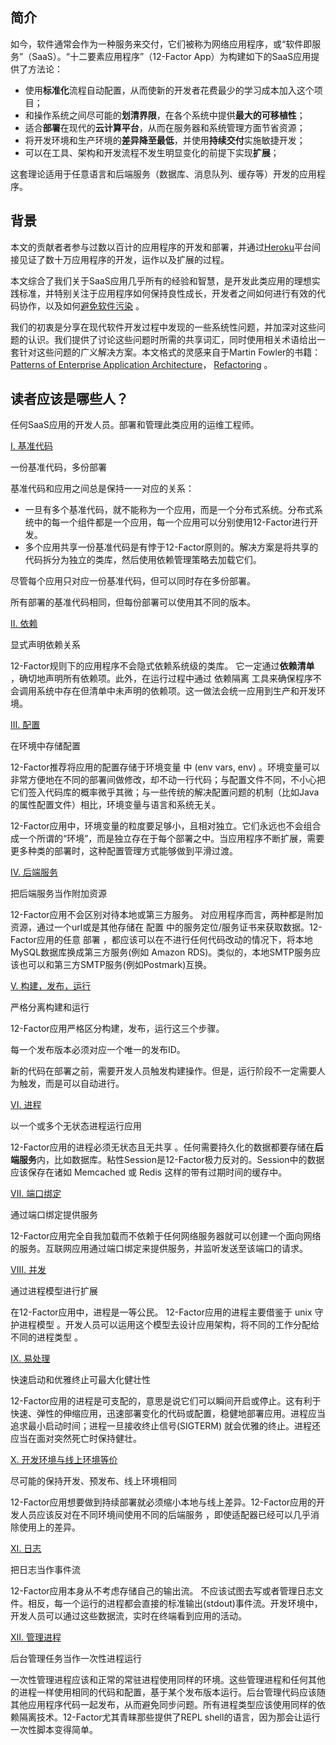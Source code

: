 ## 简介

如今，软件通常会作为一种服务来交付，它们被称为网络应用程序，或“软件即服务”（SaaS）。“十二要素应用程序”（12-Factor App）为构建如下的SaaS应用提供了方法论：

* 使用**标准化**流程自动配置，从而使新的开发者花费最少的学习成本加入这个项目；
* 和操作系统之间尽可能的**划清界限**，在各个系统中提供**最大的可移植性**；
* 适合**部署**在现代的**云计算平台**，从而在服务器和系统管理方面节省资源；
* 将开发环境和生产环境的**差异降至最低**，并使用**持续交付**实施敏捷开发；
* 可以在工具、架构和开发流程不发生明显变化的前提下实现**扩展**；

这套理论适用于任意语言和后端服务（数据库、消息队列、缓存等）开发的应用程序。

## 背景

本文的贡献者者参与过数以百计的应用程序的开发和部署，并通过[Heroku](http://www.heroku.com/)平台间接见证了数十万应用程序的开发，运作以及扩展的过程。

本文综合了我们关于SaaS应用几乎所有的经验和智慧，是开发此类应用的理想实践标准，并特别关注于应用程序如何保持良性成长，开发者之间如何进行有效的代码协作，以及如何[避免软件污染](http://blog.heroku.com/archives/2011/6/28/the_new_heroku_4_erosion_resistance_explicit_contracts/) 。

我们的初衷是分享在现代软件开发过程中发现的一些系统性问题，并加深对这些问题的认识。我们提供了讨论这些问题时所需的共享词汇，同时使用相关术语给出一套针对这些问题的广义解决方案。本文格式的灵感来自于Martin Fowler的书籍： [Patterns of Enterprise Application Architecture](http://books.google.com/books/about/Patterns_of_enterprise_application_archi.html?id=FyWZt5DdvFkC)， [Refactoring](http://books.google.com/books/about/Refactoring.html?id=1MsETFPD3I0C) 。

## 读者应该是哪些人？

任何SaaS应用的开发人员。部署和管理此类应用的运维工程师。

[I. 基准代码](http://www.harmy.me/pages/codebase.html)

一份基准代码，多份部署

基准代码和应用之间总是保持一一对应的关系：

* 一旦有多个基准代码，就不能称为一个应用，而是一个分布式系统。分布式系统中的每一个组件都是一个应用，每一个应用可以分别使用12-Factor进行开发。
* 多个应用共享一份基准代码是有悖于12-Factor原则的。解决方案是将共享的代码拆分为独立的类库，然后使用依赖管理策略去加载它们。

尽管每个应用只对应一份基准代码，但可以同时存在多份部署。

所有部署的基准代码相同，但每份部署可以使用其不同的版本。

[II. 依赖](http://www.harmy.me/pages/dependencies.html)

显式声明依赖关系

12-Factor规则下的应用程序不会隐式依赖系统级的类库。 它一定通过**依赖清单** ，确切地声明所有依赖项。此外，在运行过程中通过 依赖隔离 工具来确保程序不会调用系统中存在但清单中未声明的依赖项。这一做法会统一应用到生产和开发环境。

[III. 配置](http://www.harmy.me/pages/config.html)

在环境中存储配置

12-Factor推荐将应用的配置存储于环境变量 中 \(env vars, env\) 。环境变量可以非常方便地在不同的部署间做修改，却不动一行代码；与配置文件不同，不小心把它们签入代码库的概率微乎其微；与一些传统的解决配置问题的机制（比如Java的属性配置文件）相比，环境变量与语言和系统无关。

12-Factor应用中，环境变量的粒度要足够小，且相对独立。它们永远也不会组合成一个所谓的“环境”，而是独立存在于每个部署之中。当应用程序不断扩展，需要更多种类的部署时，这种配置管理方式能够做到平滑过渡。

[IV. 后端服务](http://www.harmy.me/pages/backing-services.html)

把后端服务当作附加资源

12-Factor应用不会区别对待本地或第三方服务。 对应用程序而言，两种都是附加资源，通过一个url或是其他存储在 配置 中的服务定位\/服务证书来获取数据。12-Factor应用的任意 部署 ，都应该可以在不进行任何代码改动的情况下，将本地MySQL数据库换成第三方服务\(例如 Amazon RDS\)。类似的，本地SMTP服务应该也可以和第三方SMTP服务\(例如Postmark\)互换。

[V. 构建，发布，运行](http://www.harmy.me/pages/build-release-run.html)

严格分离构建和运行

12-Factor应用严格区分构建，发布，运行这三个步骤。

每一个发布版本必须对应一个唯一的发布ID。

新的代码在部署之前，需要开发人员触发构建操作。但是，运行阶段不一定需要人为触发，而是可以自动进行。

[VI. 进程](http://www.harmy.me/pages/processes.html)

以一个或多个无状态进程运行应用

12-Factor应用的进程必须无状态且无共享 。任何需要持久化的数据都要存储在**后端服务**内，比如数据库。粘性Session是12-Factor极力反对的。Session中的数据应该保存在诸如 Memcached 或 Redis 这样的带有过期时间的缓存中。

[VII. 端口绑定](http://www.harmy.me/pages/port-binding.html)

通过端口绑定提供服务

12-Factor应用完全自我加载而不依赖于任何网络服务器就可以创建一个面向网络的服务。互联网应用通过端口绑定来提供服务，并监听发送至该端口的请求。

[VIII. 并发](http://www.harmy.me/pages/concurrency.html)

通过进程模型进行扩展

在12-Factor应用中，进程是一等公民。 12-Factor应用的进程主要借鉴于 unix 守护进程模型 。开发人员可以运用这个模型去设计应用架构，将不同的工作分配给不同的进程类型 。

[IX. 易处理](http://www.harmy.me/pages/disposability)

快速启动和优雅终止可最大化健壮性

12-Factor应用的进程是可支配的，意思是说它们可以瞬间开启或停止。这有利于快速、弹性的伸缩应用，迅速部署变化的代码或配置，稳健地部署应用。进程应当追求最小启动时间；进程一旦接收终止信号\(SIGTERM\) 就会优雅的终止。进程还应当在面对突然死亡时保持健壮。

[X. 开发环境与线上环境等价](http://www.harmy.me/pages/dev-prod-parity.html)

尽可能的保持开发、预发布、线上环境相同

12-Factor应用想要做到持续部署就必须缩小本地与线上差异。12-Factor应用的开发人员应该反对在不同环境间使用不同的后端服务 ，即使适配器已经可以几乎消除使用上的差异。

[XI. 日志](http://www.harmy.me/pages/logs.html)

把日志当作事件流

12-Factor应用本身从不考虑存储自己的输出流。 不应该试图去写或者管理日志文件。相反，每一个运行的进程都会直接的标准输出\(stdout\)事件流。开发环境中，开发人员可以通过这些数据流，实时在终端看到应用的活动。

[XII. 管理进程](http://www.harmy.me/pages/admin-processes.html)

后台管理任务当作一次性进程运行

一次性管理进程应该和正常的常驻进程使用同样的环境。这些管理进程和任何其他的进程一样使用相同的代码和配置，基于某个发布版本运行。后台管理代码应该随其他应用程序代码一起发布，从而避免同步问题。所有进程类型应该使用同样的依赖隔离技术。12-Factor尤其青睐那些提供了REPL shell的语言，因为那会让运行一次性脚本变得简单。

